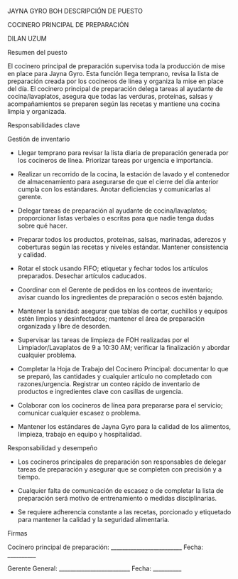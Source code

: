 JAYNA GYRO BOH DESCRIPCIÓN DE PUESTO

COCINERO PRINCIPAL DE PREPARACIÓN

DILAN UZUM

Resumen del puesto

El cocinero principal de preparación supervisa toda la producción de
mise en place para Jayna Gyro. Esta función llega temprano, revisa la
lista de preparación creada por los cocineros de línea y organiza la
mise en place del día. El cocinero principal de preparación delega
tareas al ayudante de cocina/lavaplatos, asegura que todas las verduras,
proteínas, salsas y acompañamientos se preparen según las recetas y
mantiene una cocina limpia y organizada.

Responsabilidades clave

Gestión de inventario

-   Llegar temprano para revisar la lista diaria de preparación generada
    por los cocineros de línea. Priorizar tareas por urgencia e
    importancia.

-   Realizar un recorrido de la cocina, la estación de lavado y el
    contenedor de almacenamiento para asegurarse de que el cierre del
    día anterior cumpla con los estándares. Anotar deficiencias y
    comunicarlas al gerente.

-   Delegar tareas de preparación al ayudante de cocina/lavaplatos;
    proporcionar listas verbales o escritas para que nadie tenga dudas
    sobre qué hacer.

-   Preparar todos los productos, proteínas, salsas, marinadas, aderezos
    y coberturas según las recetas y niveles estándar. Mantener
    consistencia y calidad.

-   Rotar el stock usando FIFO; etiquetar y fechar todos los artículos
    preparados. Desechar artículos caducados.

-   Coordinar con el Gerente de pedidos en los conteos de inventario;
    avisar cuando los ingredientes de preparación o secos estén bajando.

-   Mantener la sanidad: asegurar que tablas de cortar, cuchillos y
    equipos estén limpios y desinfectados; mantener el área de
    preparación organizada y libre de desorden.

-   Supervisar las tareas de limpieza de FOH realizadas por el
    Limpiador/Lavaplatos de 9 a 10:30 AM; verificar la finalización y
    abordar cualquier problema.

-   Completar la Hoja de Trabajo del Cocinero Principal: documentar lo
    que se preparó, las cantidades y cualquier artículo no completado
    con razones/urgencia. Registrar un conteo rápido de inventario de
    productos e ingredientes clave con casillas de urgencia.

-   Colaborar con los cocineros de línea para prepararse para el
    servicio; comunicar cualquier escasez o problema.

-   Mantener los estándares de Jayna Gyro para la calidad de los
    alimentos, limpieza, trabajo en equipo y hospitalidad.

Responsabilidad y desempeño

-   Los cocineros principales de preparación son responsables de delegar
    tareas de preparación y asegurar que se completen con precisión y a
    tiempo.

-   Cualquier falta de comunicación de escasez o de completar la lista
    de preparación será motivo de entrenamiento o medidas
    disciplinarias.

-   Se requiere adherencia constante a las recetas, porcionado y
    etiquetado para mantener la calidad y la seguridad alimentaria.

Firmas

Cocinero principal de preparación:
\_\_\_\_\_\_\_\_\_\_\_\_\_\_\_\_\_\_\_\_\_\_\_\_\_ Fecha:
\_\_\_\_\_\_\_\_\_\_

Gerente General: \_\_\_\_\_\_\_\_\_\_\_\_\_\_\_\_\_\_\_\_\_\_\_\_\_
Fecha: \_\_\_\_\_\_\_\_\_\_
